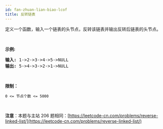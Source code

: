 ```yaml
---
id: fan-zhuan-lian-biao-lcof
title: 反转链表
---
```

定义一个函数，输入一个链表的头节点，反转该链表并输出反转后链表的头节点。

 

**示例:**


<pre><strong>输入:</strong> 1-&gt;2-&gt;3-&gt;4-&gt;5-&gt;NULL<br/><strong>输出:</strong> 5-&gt;4-&gt;3-&gt;2-&gt;1-&gt;NULL</pre>

 

**限制：**

<code>0 &lt;= 节点个数 &lt;= 5000</code>

 

**注意**：本题与主站 206 题相同：[https://leetcode-cn.com/problems/reverse-linked-list/](https://leetcode-cn.com/problems/reverse-linked-list/)
